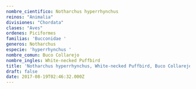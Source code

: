 ```yaml
---
nombre_cientifico: Notharchus hyperrhynchus
reinos: "Animalia"
divisiones: "Chordata"
clases: "Aves"
ordenes: Piciformes
familias: 'Bucconidae '
generos: Notharchus
especie: 'hyperrhynchus '
nombre_comun: Buco Collarejo
nombre_ingles: White-necked Puffbird
title: 'Notharchus hyperrhynchus, White-necked Puffbird, Buco Collarejo'
draft: false
date: 2017-08-19T02:46:32.000Z
---
```


